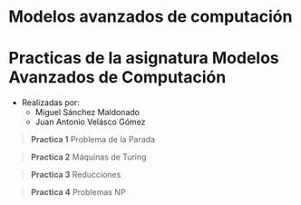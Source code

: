 # Modelos avanzados de computación

Practicas de la asignatura Modelos Avanzados de Computación
=======

- Realizadas por:
    + Miguel Sánchez Maldonado
    + Juan Antonio Velásco Gómez

>**Practica 1**
    Problema de la Parada 

>**Practica 2**
    Máquinas de Turing

>**Practica 3**
    Reducciones

>**Practica 4**
    Problemas NP